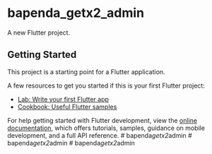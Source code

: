 # bapenda_getx2_admin

A new Flutter project.

## Getting Started

This project is a starting point for a Flutter application.

A few resources to get you started if this is your first Flutter project:

- [Lab: Write your first Flutter app](https://docs.flutter.dev/get-started/codelab)
- [Cookbook: Useful Flutter samples](https://docs.flutter.dev/cookbook)

For help getting started with Flutter development, view the
[online documentation](https://docs.flutter.dev/), which offers tutorials,
samples, guidance on mobile development, and a full API reference.
#   b a p e n d a _ g e t x 2 _ a d m i n  
 #   b a p e n d a _ g e t x 2 _ a d m i n  
 #   b a p e n d a _ g e t x 2 _ a d m i n  
 